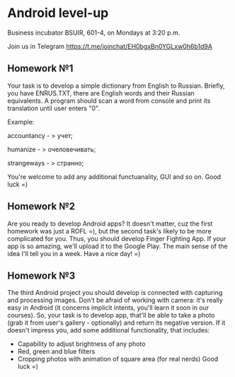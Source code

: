# Android level-up

Business incubator BSUIR, 601-4, on Mondays at 3:20 p.m.

Join us in Telegram https://t.me/joinchat/EH0bgxBn0YGLxw0h6b1d9A

## Homework №1
Your task is to develop a simple dictionary from English to Russian. Briefly, you have ENRUS.TXT, there are English words and their Russian equivalents. A program should scan a word from console and print its translation until user enters "0". 


  Example:
  
  accountancy - > учет;
  
  humanize - > очеловечивать;
  
  strangeways - > странно;
  
  
You're welcome to add any additional functuanality, GUI and so on. Good luck =) 

## Homework №2
Are you ready to develop Android apps? It doesn't matter, cuz the first homework was just a ROFL =), but the second task's likely to be more complicated for you. Thus, you should develop Finger Fighting App. If your app is so amazing, we'll upload it to the Google Play. The main sense of the idea I'll tell you in a week. Have a nice day! =)

## Homework №3
The third Android project you should develop is connected with capturing and processing images. Don't be afraid of working with camera: it's really easy in Android (it concerns implicit intents, you'll learn it soon in our courses). So, your task is to develop app, that'll be able to take a photo (grab it from user's gallery - optionally) and return its negative version. If it doesn't impress you, add some additional functionality, that includes:
- Capability to adjust brightness of any photo
- Red, green and blue filters
- Cropping photos with animation of square area (for real nerds)
Good luck =)



